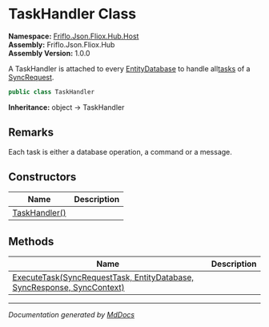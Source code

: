 ﻿<!--  
  <auto-generated>   
    The contents of this file were generated by a tool.  
    Changes to this file may be list if the file is regenerated  
  </auto-generated>   
-->

# TaskHandler Class

**Namespace:** [Friflo.Json.Fliox.Hub.Host](../index.md)  
**Assembly:** Friflo.Json.Fliox.Hub  
**Assembly Version:** 1.0.0

A TaskHandler is attached to every [EntityDatabase](../EntityDatabase/index.md) to handle all[tasks](../../Protocol/SyncRequest/fields/tasks.md) of a [SyncRequest](../../Protocol/SyncRequest/index.md).

```csharp
public class TaskHandler
```

**Inheritance:** object → TaskHandler

## Remarks

Each task is either a database operation, a command or a message.

## Constructors

| Name                                   | Description |
| -------------------------------------- | ----------- |
| [TaskHandler()](constructors/index.md) |             |

## Methods

| Name                                                                                              | Description |
| ------------------------------------------------------------------------------------------------- | ----------- |
| [ExecuteTask(SyncRequestTask, EntityDatabase, SyncResponse, SyncContext)](methods/ExecuteTask.md) |             |

___

*Documentation generated by [MdDocs](https://github.com/ap0llo/mddocs)*
